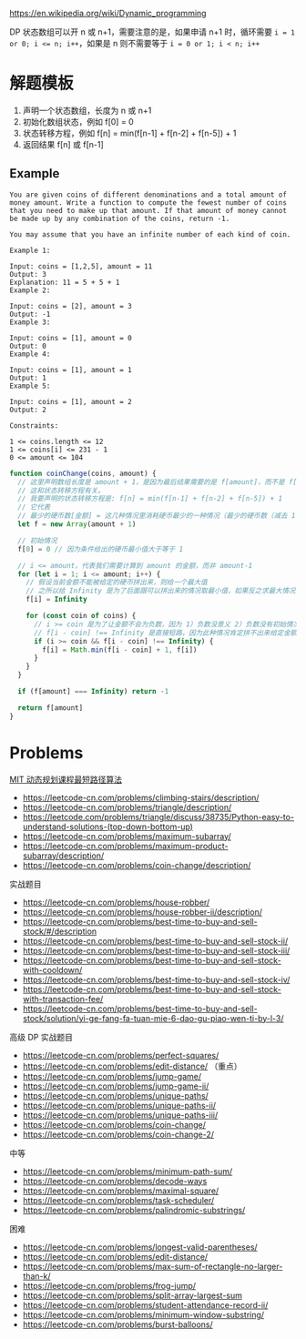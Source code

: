 https://en.wikipedia.org/wiki/Dynamic_programming

DP 状态数组可以开 n 或 n+1，需要注意的是，如果申请 n+1 时，循环需要
`i = 1 or 0; i <= n; i++`，如果是 n 则不需要等于 `i = 0 or 1; i < n; i++`

# 解题模板

1. 声明一个状态数组，长度为 n 或 n+1
2. 初始化数组状态，例如 f[0] = 0
3. 状态转移方程，例如 f[n] = min(f[n-1] + f[n-2] + f[n-5]) + 1
4. 返回结果 f[n] 或 f[n-1]

## Example

```text
You are given coins of different denominations and a total amount of money amount. Write a function to compute the fewest number of coins that you need to make up that amount. If that amount of money cannot be made up by any combination of the coins, return -1.

You may assume that you have an infinite number of each kind of coin.

Example 1:

Input: coins = [1,2,5], amount = 11
Output: 3
Explanation: 11 = 5 + 5 + 1
Example 2:

Input: coins = [2], amount = 3
Output: -1
Example 3:

Input: coins = [1], amount = 0
Output: 0
Example 4:

Input: coins = [1], amount = 1
Output: 1
Example 5:

Input: coins = [1], amount = 2
Output: 2

Constraints:

1 <= coins.length <= 12
1 <= coins[i] <= 231 - 1
0 <= amount <= 104
```

```js
function coinChange(coins, amount) {
  // 这里声明数组长度是 amount + 1，是因为最后结果需要的是 f[amount]，而不是 f[amount-1]。
  // 这和状态转移方程有关。
  // 我要声明的状态转移方程是: f[n] = min(f[n-1] + f[n-2] + f[n-5]) + 1
  // 它代表
  // 最少的硬币数[金额] = 这几种情况里消耗硬币最少的一种情况（最少的硬币数（减去 1 块），最少的硬币数（减去 2 块），最少的硬币数（减去 5 块））+ 仍然需要的这一枚硬币（5 or 2 or 1）
  let f = new Array(amount + 1)

  // 初始情况
  f[0] = 0 // 因为条件给出的硬币最小值大于等于 1

  // i <= amount，代表我们需要计算到 amount 的金额，而非 amount-1
  for (let i = 1; i <= amount; i++) {
    // 假设当前金额不能被给定的硬币拼出来，则给一个最大值
    // 之所以给 Infinity 是为了后面跟可以拼出来的情况取最小值，如果反之求最大情况，则应该给 -Infinity
    f[i] = Infinity

    for (const coin of coins) {
      // i >= coin 是为了让金额不会为负数，因为 1）负数没意义 2）负数没有初始情况，所以算不出来
      // f[i - coin] !== Infinity 是直接短路，因为此种情况肯定拼不出来给定金额，所以没必要继续算
      if (i >= coin && f[i - coin] !== Infinity) {
        f[i] = Math.min(f[i - coin] + 1, f[i])
      }
    }
  }

  if (f[amount] === Infinity) return -1

  return f[amount]
}
```

# Problems

[MIT 动态规划课程最短路径算法](https://www.bilibili.com/video/av53233912?from=search&seid=2847395688604491997)

- https://leetcode-cn.com/problems/climbing-stairs/description/
- https://leetcode-cn.com/problems/triangle/description/
- https://leetcode.com/problems/triangle/discuss/38735/Python-easy-to-understand-solutions-(top-down-bottom-up)
- https://leetcode-cn.com/problems/maximum-subarray/
- https://leetcode-cn.com/problems/maximum-product-subarray/description/
- https://leetcode-cn.com/problems/coin-change/description/

实战题目

- https://leetcode-cn.com/problems/house-robber/
- https://leetcode-cn.com/problems/house-robber-ii/description/
- https://leetcode-cn.com/problems/best-time-to-buy-and-sell-stock/#/description
- https://leetcode-cn.com/problems/best-time-to-buy-and-sell-stock-ii/
- https://leetcode-cn.com/problems/best-time-to-buy-and-sell-stock-iii/
- https://leetcode-cn.com/problems/best-time-to-buy-and-sell-stock-with-cooldown/
- https://leetcode-cn.com/problems/best-time-to-buy-and-sell-stock-iv/
- https://leetcode-cn.com/problems/best-time-to-buy-and-sell-stock-with-transaction-fee/
- https://leetcode-cn.com/problems/best-time-to-buy-and-sell-stock/solution/yi-ge-fang-fa-tuan-mie-6-dao-gu-piao-wen-ti-by-l-3/

高级 DP 实战题目

- https://leetcode-cn.com/problems/perfect-squares/
- https://leetcode-cn.com/problems/edit-distance/ （重点）
- https://leetcode-cn.com/problems/jump-game/
- https://leetcode-cn.com/problems/jump-game-ii/
- https://leetcode-cn.com/problems/unique-paths/
- https://leetcode-cn.com/problems/unique-paths-ii/
- https://leetcode-cn.com/problems/unique-paths-iii/
- https://leetcode-cn.com/problems/coin-change/
- https://leetcode-cn.com/problems/coin-change-2/

中等

- https://leetcode-cn.com/problems/minimum-path-sum/
- https://leetcode-cn.com/problems/decode-ways
- https://leetcode-cn.com/problems/maximal-square/
- https://leetcode-cn.com/problems/task-scheduler/
- https://leetcode-cn.com/problems/palindromic-substrings/

困难

- https://leetcode-cn.com/problems/longest-valid-parentheses/
- https://leetcode-cn.com/problems/edit-distance/
- https://leetcode-cn.com/problems/max-sum-of-rectangle-no-larger-than-k/
- https://leetcode-cn.com/problems/frog-jump/
- https://leetcode-cn.com/problems/split-array-largest-sum
- https://leetcode-cn.com/problems/student-attendance-record-ii/
- https://leetcode-cn.com/problems/minimum-window-substring/
- https://leetcode-cn.com/problems/burst-balloons/
